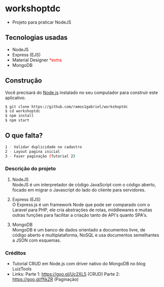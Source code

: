# workshoptdc
* Projeto para praticar NodeJS

## Tecnologias usadas
* NodeJS
* Express (EJS)
* Material Designer <font color="red">*extra</font>
* MongoDB

## Construção

Você precisará do [Node.js](https://nodejs.org) instalado no seu computador para construir este aplicativo.

```bash
$ git clone https://github.com/ramos1gabriel/workshoptdc
$ cd workshoptdc
$ npm install
$ npm start
```

## O que falta?

```bash
1 - Validar duplicidade no cadastro
2 - Layout pagina inicial
3 - Fazer paginação (Tutorial 2)
```

### Descrição do projeto



1. NodeJS<br>
NodeJS é um interpretador de código JavaScript com o código aberto, focado em migrar o Javascript do lado do cliente para servidores.

3. Express (EJS)<br>
O Express.js é um framework Node que pode ser comparado com o Laravel para PHP, ele cria abstrações de rotas, middlewares e muitas outras funções para facilitar a criação tanto de API's quanto SPA's.

2. MongoDB<br>
MongoDB é um banco de dados orientado a documentos livre, de código aberto e multiplataforma, NoSQL e usa documentos semelhantes a JSON com esquemas.



### Créditos
* Tutorial CRUD em Node.js com driver nativo do MongoDB no blog LuizTools
* Links: 
Parte 1: https://goo.gl/Uc2XL5 (CRUD)
Parte 2: https://goo.gl/ffjkZR (Paginação)